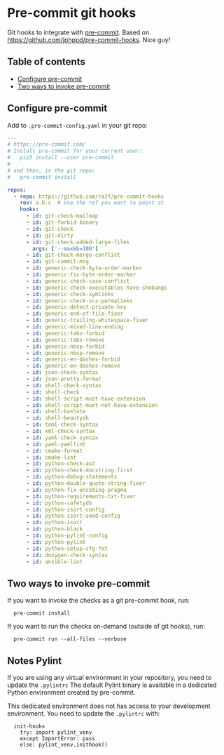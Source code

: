 # Pre-commit git hooks

Git hooks to integrate with [pre-commit](http://pre-commit.com). Based on https://github.com/jphppd/pre-commit-hooks. Nice guy!

## Table of contents

* [Configure pre-commit](#configure-pre-commit)
* [Two ways to invoke pre-commit](#two-ways-to-invoke-pre-commit)

## Configure pre-commit

Add to `.pre-commit-config.yaml` in your git repo:

```yaml
---
# https://pre-commit.com/
# Install pre-commit for your current user:
#   pip3 install --user pre-commit
#
# and then, in the git repo:
#   pre-commit install

repos:
  - repo: https://github.com/ra2f/pre-commit-hooks
    rev: a.b.c  # Use the ref you want to point at
    hooks:
      - id: git-check-mailmap
      - id: git-forbid-binary
      - id: git-check
      - id: git-dirty
      - id: git-check-added-large-files
        args: ['--maxkb=100']
      - id: git-check-merge-conflict
      - id: git-commit-msg
      - id: generic-check-byte-order-marker
      - id: generic-fix-byte-order-marker
      - id: generic-check-case-conflict
      - id: generic-check-executables-have-shebangs
      - id: generic-check-symlinks
      - id: generic-check-vcs-permalinks
      - id: generic-detect-private-key
      - id: generic-end-of-file-fixer
      - id: generic-trailing-whitespace-fixer
      - id: generic-mixed-line-ending
      - id: generic-tabs-forbid
      - id: generic-tabs-remove
      - id: generic-nbsp-forbid
      - id: generic-nbsp-remove
      - id: generic-en-dashes-forbid
      - id: generic-en-dashes-remove
      - id: json-check-syntax
      - id: json-pretty-format
      - id: shell-check-syntax
      - id: shell-check
      - id: shell-script-must-have-extension
      - id: shell-script-must-not-have-extension
      - id: shell-bashate
      - id: shell-beautysh
      - id: toml-check-syntax
      - id: xml-check-syntax
      - id: yaml-check-syntax
      - id: yaml-yamllint
      - id: cmake-format
      - id: cmake-lint
      - id: python-check-ast
      - id: python-check-docstring-first
      - id: python-debug-statements
      - id: python-double-quote-string-fixer
      - id: python-fix-encoding-pragma
      - id: python-requirements-txt-fixer
      - id: python-safetydb
      - id: python-isort-config
      - id: python-isort-seed-config
      - id: python-isort
      - id: python-black
      - id: python-pylint-config
      - id: python-pylint
      - id: python-setup-cfg-fmt
      - id: doxygen-check-syntax
      - id: ansible-lint
```

## Two ways to invoke pre-commit

If you want to invoke the checks as a git pre-commit hook, run:

```
  pre-commit install
```

If you want to run the checks on-demand (outside of git hooks), run:

```
  pre-commit run --all-files --verbose
```


## Notes Pylint

If you are using any virtual environment in your repository,
you need to update the `.pylintrc`
The default Pylint binary is available in a dedicated Python environment
created by pre-commit.

This dedicated environment does not has access to your development environment.
You need to update the `.pylintrc` with:

```
  init-hook=
    try: import pylint_venv
    except ImportError: pass
    else: pylint_venv.inithook()
```
